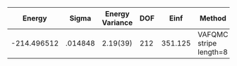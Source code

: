 | Energy      | Sigma   | Energy Variance | DOF | Einf    | Method                 | Reference |
|-------------|---------|-----------------|-----|---------|------------------------|-----------|
| -214.496512 | .014848 | 2.19(39)        | 212 | 351.125 | VAFQMC stripe length=8 | TODO: This is from Sorella and this is not public git-scm.sissa.it:TurboLattice/HST_AAD/example/16x16/U8/stripel8doping1su8m6/b1.3n/pbc |
